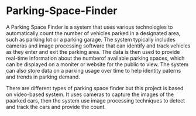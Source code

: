 # Parking-Space-Finder

A Parking Space Finder is a system that uses various technologies to automatically count the number of vehicles parked in a designated area, such as parking lot or a parking garage. The system typically includes cameras and image processing software that can identify and track vehicles as they enter and exit the parking area. The data is then used to provide real-time information about the numberof available parking spaces, which can be displayed on a moniter or website for the public to view. The system can also store data on a parking usage over time to help identity paterns and trends in parking demand.

There are different types of parking space finder but this project is based on video-based system. It uses cameras to capture the images of the paarked cars, then the system use image processing techniques to detect and track the cars and provide the count.

